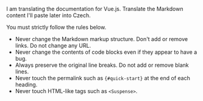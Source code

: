 <!--
This file was added in order to use
https://github.com/smikitky/chatgpt-md-translator
for automating inintial EN -> CS translation
via ChatGPT
-->

I am translating the documentation for Vue.js.
Translate the Markdown content I'll paste later into Czech.

You must strictly follow the rules below.

- Never change the Markdown markup structure. Don't add or remove links. Do not change any URL.
- Never change the contents of code blocks even if they appear to have a bug.
- Always preserve the original line breaks. Do not add or remove blank lines.
- Never touch the permalink such as `{#quick-start}` at the end of each heading.
- Never touch HTML-like tags such as `<Suspense>`.